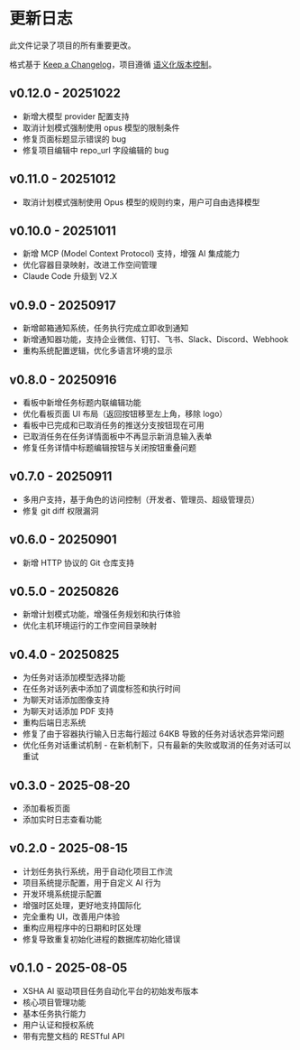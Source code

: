 # 更新日志

此文件记录了项目的所有重要更改。

格式基于 [Keep a Changelog](https://keepachangelog.com/en/1.0.0/)，项目遵循 [语义化版本控制](https://semver.org/spec/v2.0.0.html)。

## v0.12.0 - 20251022

- 新增大模型 provider 配置支持
- 取消计划模式强制使用 opus 模型的限制条件
- 修复页面标题显示错误的 bug
- 修复项目编辑中 repo_url 字段编辑的 bug

## v0.11.0 - 20251012

- 取消计划模式强制使用 Opus 模型的规则约束，用户可自由选择模型

## v0.10.0 - 20251011

- 新增 MCP (Model Context Protocol) 支持，增强 AI 集成能力
- 优化容器目录映射，改进工作空间管理
- Claude Code 升级到 V2.X

## v0.9.0 - 20250917

- 新增邮箱通知系统，任务执行完成立即收到通知
- 新增通知器功能，支持企业微信、钉钉、飞书、Slack、Discord、Webhook
- 重构系统配置逻辑，优化多语言环境的显示

## v0.8.0 - 20250916

- 看板中新增任务标题内联编辑功能
- 优化看板页面 UI 布局（返回按钮移至左上角，移除 logo）
- 看板中已完成和已取消任务的推送分支按钮现在可用
- 已取消任务在任务详情面板中不再显示新消息输入表单
- 修复任务详情中标题编辑按钮与关闭按钮重叠问题

## v0.7.0 - 20250911

- 多用户支持，基于角色的访问控制（开发者、管理员、超级管理员）
- 修复 git diff 权限漏洞

## v0.6.0 - 20250901

- 新增 HTTP 协议的 Git 仓库支持

## v0.5.0 - 20250826

- 新增计划模式功能，增强任务规划和执行体验
- 优化主机环境运行的工作空间目录映射

## v0.4.0 - 20250825

- 为任务对话添加模型选择功能
- 在任务对话列表中添加了调度标签和执行时间
- 为聊天对话添加图像支持
- 为聊天对话添加 PDF 支持
- 重构后端日志系统
- 修复了由于容器执行输入日志每行超过 64KB 导致的任务对话状态异常问题
- 优化任务对话重试机制 - 在新机制下，只有最新的失败或取消的任务对话可以重试

## v0.3.0 - 2025-08-20

- 添加看板页面
- 添加实时日志查看功能

## v0.2.0 - 2025-08-15

- 计划任务执行系统，用于自动化项目工作流
- 项目系统提示配置，用于自定义 AI 行为
- 开发环境系统提示配置
- 增强时区处理，更好地支持国际化
- 完全重构 UI，改善用户体验
- 重构应用程序中的日期和时区处理
- 修复导致重复初始化进程的数据库初始化错误

## v0.1.0 - 2025-08-05

- XSHA AI 驱动项目任务自动化平台的初始发布版本
- 核心项目管理功能
- 基本任务执行能力
- 用户认证和授权系统
- 带有完整文档的 RESTful API
